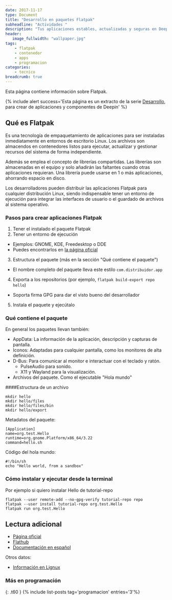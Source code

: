```yaml
---
date: 2017-11-17
type: Document
title: "Desarrollo en paquetes Flatpak"
subheadline: "Actividades "
description: "Tus aplicaciones estables, actualizadas y seguras en Deepin y otras distribuciones."
header:
   image_fullwidth: "wallpaper.jpg"
tags:
    - flatpak
    - contenedor
    - apps
    - programacion
categories:
    - tecnico
breadcrumb: true    
---
```

Esta página contiene información sobre Flatpak.

{% include alert success='Esta página es un extracto de la serie <a href="/desarrollo">Desarrollo</a>, para crear de aplicaciones y componentes de Deepin' %}

## Qué es Flatpak

Es una tecnología de empaquetamiento de aplicaciones para ser instaladas inmediatamente en entornos de escritorio Linux. Los archivos son almacendos en contenedores listos para ejecutar, actualizar y gestionar recursos del sistema de forma independiente.

Además se emplea el concepto de librerías compartidas. Las librerías son almacenadas en el equipo y solo añadirán las faltantes cuando otras aplicaciones requieran. Una librería puede usarse en 1 o más aplicaciones, ahorrando espacio en disco.

Los desarrolladores pueden distribuir las aplicaciones Flatpak para cualquier distribución Linux, siendo indispensable tener un entorno de ejecución para integrar las interfaces de usuario o el guardado de archivos al sistema operativo.

### Pasos para crear aplicaciones Flatpak

1. Tener el instalado el paquete Flatpak
2. Tener un entorno de ejecución
  - Ejemplos: GNOME, KDE, Freedesktop o DDE
  - Puedes encontrarlos en [la página oficial](http://flatpak.org/runtimes.html)
3. Estructura el paquete (más en la sección "Qué contiene el paquete")
  - El nombre completo del paquete lleva este estilo `com.distribuidor.app`
4. Exporta a los repositorios (por ejemplo, `flatpak build-export repo hello`)
  - Soporta firma GPG para dar el visto bueno del desarrollador
5. Instala el paquete y ejecútalo

### Qué contiene el paquete
En general los paquetes llevan también:
* AppData: La información de la aplicación, descripción y capturas de pantalla.
* Iconos: Adaptadas para cualquier pantalla, como los monitores de alta definición.
* D-Bus: Para comunicar al monitor e interactuar con el teclado y ratón.
  * PulseAudio para sonido.
  * X11 y Wayland para la visualización.
* Archivos del paquete. Como el ejecutable "Hola mundo"

####Estructura de un archivo
~~~
mkdir hello
mkdir hello/files
mkdir hello/files/bin
mkdir hello/export
~~~

Metadatos del paquete:
~~~
[Application]
name=org.test.Hello
runtime=org.gnome.Platform/x86_64/3.22
command=hello.sh
~~~

Código del hola mundo:
~~~
#!/bin/sh
echo "Hello world, from a sandbox"
~~~

### Cómo instalar y ejecutar desde la terminal
Por ejemplo si quiero instalar Hello de tutorial-repo
~~~
flatpak --user remote-add --no-gpg-verify tutorial-repo repo
flatpak --user install tutorial-repo org.test.Hello
flatpak run org.test.Hello
~~~

## Lectura adicional
* [Página oficial](http://flatpak.org/)
* [Flathub](https://flathub.org/)
* [Documentación en español](http://flatpak-spanish.readthedocs.io/es/latest/index.html)

Otros datos:
* [Información en Lignux](https://lignux.com/snap-flatpak-y-las-segundas-guerras-de-la-paqueteria-lignuxera/)

### Más en programación
{: .t60 }
{% include list-posts tag='programacion' entries='3'%}
